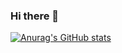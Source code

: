 ### Hi there 👋

[![Anurag's GitHub stats](https://github-readme-stats.vercel.app/apiLeeKangh22=anuraghazra)](https://github.com/anuraghazra/github-readme-stats)
